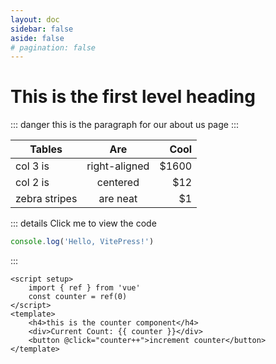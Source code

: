 ```yaml
---
layout: doc
sidebar: false
aside: false
# pagination: false
---
```


<script setup>
    import CounterComponent from './components/CounterComponent.vue'
</script>

# This is the first level heading 
::: danger
this is the paragraph for our about us page
:::

| Tables        |      Are      |  Cool |
| ------------- | :-----------: | ----: |
| col 3 is      | right-aligned | $1600 |
| col 2 is      |   centered    |   $12 |
| zebra stripes |   are neat    |    $1 |

<!-- [[toc]] -->

::: details Click me to view the code
```js
console.log('Hello, VitePress!')
```
:::

```vue
<script setup>
    import { ref } from 'vue'
    const counter = ref(0)
</script>
<template>
    <h4>this is the counter component</h4>
    <div>Current Count: {{ counter }}</div>
    <button @click="counter++">increment counter</button>
</template>
```


<CounterComponent />